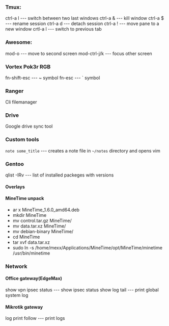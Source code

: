 ### Tmux:
ctrl-a l   --- switch between two last windows
ctrl-a &   --- kill window
ctrl-a $   --- rename session
ctrl-a d   --- detach session
ctrl-a !   --- move pane to a new window
crtl-a l   --- switch to previous tab

### Awesome:
mod-o      --- move to second screen
mod-ctrl-j/k --- focus other screen

### Vortex Pok3r RGB
fn-shift-esc     --- ~ symbol
fn-esc           --- ` symbol

### Ranger
Cli filemanager

### Drive
Google drive sync tool

### Custom tools
`note some_title` --- creates a note file in `~/notes` directory and opens vim

### Gentoo

qlist -IRv   --- list of installed packeges with versions

#### Overlays


#### MineTime unpack

* ar x MineTime_1.6.0_amd64.deb
* mkdir MineTime
* mv control.tar.gz MineTime/
* mv data.tar.xz MineTime/
* mv debian-binary MineTime/
* cd MineTime
* tar xvf data.tar.xz
* sudo ln -s /home/mexx/Applications/MineTime/opt/MineTime/minetime /usr/bin/minetime

### Network

#### Office gateway(EdgeMax)

show vpn ipsec status --- show ipsec status
show log tail         --- print global system log

#### Mikrotik gateway

log print follow --- print logs
